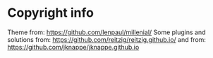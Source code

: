 # Copyright info
Theme from: https://github.com/lenpaul/millenial/
Some plugins and solutions from: https://github.com/reitzig/reitzig.github.io/
and from: https://github.com/jknappe/jknappe.github.io
